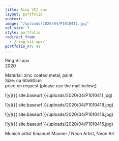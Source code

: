 ```yaml
---
title: Ring VII apx
layout: portfolio
subtext: 
image: "/uploads/2020/04/P1010411.jpg"
col_size: 5
style: portfolio
redirect_from:
  - /ring-vii-apx/
portfolio_nr: 41
---
```

Ring VII apx  
2020

Material: zinc coated metal, paint,  
Size: ca 60x90cm  
price on request (please use the mail below;)

![y]({{ site.baseurl }}/uploads/2020/04/P1010411.jpg)

![y]({{ site.baseurl }}/uploads/2020/04/P1010418.jpg)

![y]({{ site.baseurl }}/uploads/2020/04/P1010416.jpg)

![y]({{ site.baseurl }}/uploads/2020/04/P1010415.jpg)

Munich artist Emanuel Mooner / Neon Artist, Neon Art
